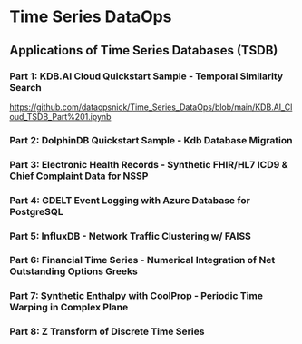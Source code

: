 # Time Series DataOps
## Applications of Time Series Databases (TSDB)
### Part 1: KDB.AI Cloud Quickstart Sample - Temporal Similarity Search
https://github.com/dataopsnick/Time_Series_DataOps/blob/main/KDB.AI_Cloud_TSDB_Part%201.ipynb

### Part 2: DolphinDB Quickstart Sample - Kdb Database Migration
### Part 3: Electronic Health Records - Synthetic FHIR/HL7 ICD9 & Chief Complaint Data for NSSP
### Part 4: GDELT Event Logging with Azure Database for PostgreSQL
### Part 5: InfluxDB - Network Traffic Clustering w/ FAISS
### Part 6: Financial Time Series - Numerical Integration of Net Outstanding Options Greeks
### Part 7: Synthetic Enthalpy with CoolProp - Periodic Time Warping in Complex Plane
### Part 8: Z Transform of Discrete Time Series
